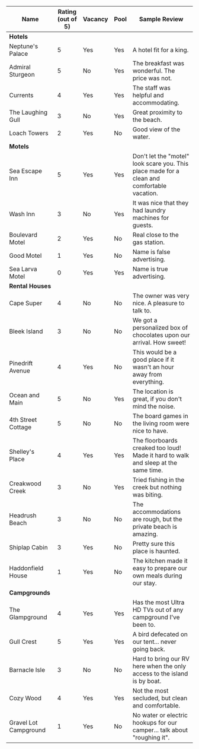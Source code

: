 | Name | Rating (out of 5) | Vacancy | Pool | Sample Review |
|---|---|---|---|---|
| **Hotels** | | | | |
| Neptune's Palace | 5 | Yes | Yes | A hotel fit for a king. |
| Admiral Sturgeon | 5 | No | Yes | The breakfast was wonderful. The price was not. |
| Currents | 4 | Yes | Yes | The staff was helpful and accommodating. |
| The Laughing Gull | 3 | No | Yes | Great proximity to the beach. |
| Loach Towers | 2 | Yes | No | Good view of the water. |
| **Motels** | | | | |
| Sea Escape Inn | 5 | Yes | Yes | Don't let the "motel" look scare you. This place made for a clean and comfortable vacation. |
| Wash Inn | 3 | No | Yes | It was nice that they had laundry machines for guests. |
| Boulevard Motel | 2 | Yes | No | Real close to the gas station. |
| Good Motel | 1 | Yes | No | Name is false advertising. |
| Sea Larva Motel | 0 | Yes | Yes | Name is true advertising. |
| **Rental Houses** | | | | |
| Cape Super | 4 | No | No | The owner was very nice. A pleasure to talk to. |
| Bleek Island | 3 | No | No | We got a personalized box of chocolates upon our arrival. How sweet! |
| Pinedrift Avenue | 4 | Yes | No | This would be a good place if it wasn't an hour away from everything. |
| Ocean and Main | 5 | No | Yes | The location is great, if you don't mind the noise. |
| 4th Street Cottage | 5 | No | No | The board games in the living room were nice to have. |
| Shelley's Place | 4 | Yes | Yes | The floorboards creaked too loud! Made it hard to walk and sleep at the same time. |
| Creakwood Creek | 3 | No | Yes | Tried fishing in the creek but nothing was biting. |
| Headrush Beach | 3 | No | No | The accommodations are rough, but the private beach is amazing. |
| Shiplap Cabin | 3 | Yes | No | Pretty sure this place is haunted. |
| Haddonfield House | 1 | Yes | No | The kitchen made it easy to prepare our own meals during our stay. |
| **Campgrounds** | | | | |
| The Glampground | 4 | Yes | Yes | Has the most Ultra HD TVs out of any campground I've been to. |
| Gull Crest | 5 | Yes | Yes | A bird defecated on our tent... never going back. |
| Barnacle Isle | 3 | No | No | Hard to bring our RV here when the only access to the island is by boat. |
| Cozy Wood | 4 | Yes | Yes | Not the most secluded, but clean and comfortable. |
| Gravel Lot Campground | 1 | Yes | No | No water or electric hookups for our camper... talk about "roughing it". |